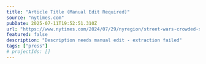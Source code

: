 ```yaml
---
title: "Article Title (Manual Edit Required)"
source: "nytimes.com"
pubDate: 2025-07-11T19:52:51.310Z
url: "https://www.nytimes.com/2024/07/29/nyregion/street-wars-crowded-sidewalks-times-square.html"
featured: false
description: "Description needs manual edit - extraction failed"
tags: ["press"]
# projectIds: []
---
```


<!-- You can add additional content about this media mention here if needed -->

<!-- NOTES FROM EXTRACTION:
- Extraction failed: Response code 403 (Forbidden)
- All fields need manual verification
-->
